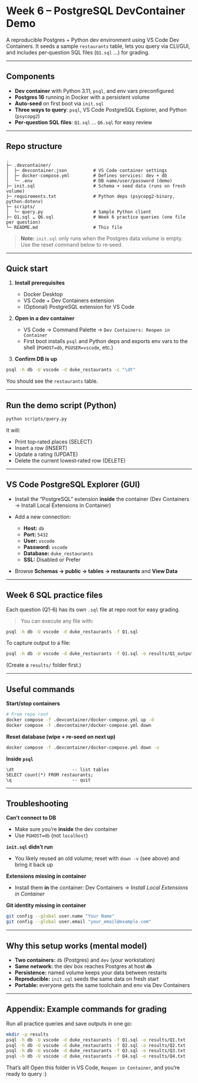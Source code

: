 # Week 6 – PostgreSQL DevContainer Demo

A reproducible Postgres + Python dev environment using VS Code Dev Containers. It seeds a sample `restaurants` table, lets you query via CLI/GUI, and includes per‑question SQL files (`Q1.sql` …) for grading.

---

## Components

* **Dev container** with Python 3.11, `psql`, and env vars preconfigured
* **Postgres 16** running in Docker with a persistent volume
* **Auto‑seed** on first boot via `init.sql`
* **Three ways to query**: `psql`, VS Code PostgreSQL Explorer, and Python (`psycopg2`)
* **Per‑question SQL files**: `Q1.sql` … `Q6.sql` for easy review

---

## Repo structure

```
.
├─ .devcontainer/
│  ├─ devcontainer.json          # VS Code container settings
│  ├─ docker-compose.yml         # Defines services: dev + db
│  └─ .env                       # DB name/user/password (demo)
├─ init.sql                      # Schema + seed data (runs on fresh volume)
├─ requirements.txt              # Python deps (psycopg2-binary, python-dotenv)
├─ scripts/
│  └─ query.py                   # Sample Python client
├─ Q1.sql … Q6.sql               # Week 6 practice queries (one file per question)
└─ README.md                     # This file
```

> **Note:** `init.sql` only runs when the Postgres data volume is empty. Use the reset command below to re‑seed.

---

## Quick start

1. **Install prerequisites**

   * Docker Desktop
   * VS Code + Dev Containers extension
   * (Optional) PostgreSQL extension for VS Code

2. **Open in a dev container**

   * VS Code → Command Palette → `Dev Containers: Reopen in Container`
   * First boot installs `psql` and Python deps and exports env vars to the shell (`PGHOST=db`, `PGUSER=vscode`, etc.)

3. **Confirm DB is up**

```bash
psql -h db -U vscode -d duke_restaurants -c "\dt"
```

You should see the `restaurants` table.

---

## Run the demo script (Python)

```bash
python scripts/query.py
```

It will:

* Print top‑rated places (SELECT)
* Insert a row (INSERT)
* Update a rating (UPDATE)
* Delete the current lowest‑rated row (DELETE)

---

## VS Code PostgreSQL Explorer (GUI)

* Install the “PostgreSQL” extension **inside** the container (Dev Containers → Install Local Extensions in Container)
* Add a new connection:

  * **Host:** `db`
  * **Port:** `5432`
  * **User:** `vscode`
  * **Password:** `vscode`
  * **Database:** `duke_restaurants`
  * **SSL:** Disabled or Prefer
* Browse **Schemas → public → tables → restaurants** and **View Data**

---

## Week 6 SQL practice files

Each question (Q1-6) has its own `.sql` file at repo root for easy grading.

> You can execute any file with:

```bash
psql -h db -U vscode -d duke_restaurants -f Q1.sql
```

To capture output to a file:

```bash
psql -h db -U vscode -d duke_restaurants -f Q1.sql -o results/Q1_output.txt
```

(Create a `results/` folder first.)

---

## Useful commands

**Start/stop containers**

```bash
# From repo root
docker compose -f .devcontainer/docker-compose.yml up -d
docker compose -f .devcontainer/docker-compose.yml down
```

**Reset database (wipe + re‑seed on next up)**

```bash
docker compose -f .devcontainer/docker-compose.yml down -v
```

**Inside `psql`**

```
\dt                      -- list tables
SELECT count(*) FROM restaurants;
\q                       -- quit
```

---

## Troubleshooting

**Can’t connect to DB**

* Make sure you’re **inside** the dev container
* Use `PGHOST=db` (not `localhost`)

**`init.sql` didn’t run**

* You likely reused an old volume; reset with `down -v` (see above) and bring it back up

**Extensions missing in container**

* Install them **in** the container: Dev Containers → *Install Local Extensions in Container*

**Git identity missing in container**

```bash
git config --global user.name "Your Name"
git config --global user.email "your_email@example.com"
```

---

## Why this setup works (mental model)

* **Two containers:** `db` (Postgres) and `dev` (your workstation)
* **Same network:** the dev box reaches Postgres at host **`db`**
* **Persistence:** named volume keeps your data between restarts
* **Reproducible:** `init.sql` seeds the same data on fresh start
* **Portable:** everyone gets the same toolchain and env via Dev Containers

---

## Appendix: Example commands for grading

Run all practice queries and save outputs in one go:

```bash
mkdir -p results
psql -h db -U vscode -d duke_restaurants -f Q1.sql -o results/Q1.txt
psql -h db -U vscode -d duke_restaurants -f Q2.sql -o results/Q2.txt
psql -h db -U vscode -d duke_restaurants -f Q3.sql -o results/Q3.txt
psql -h db -U vscode -d duke_restaurants -f Q4.sql -o results/Q4.txt
```

That’s all! Open this folder in VS Code, `Reopen in Container`, and you’re ready to query :)
